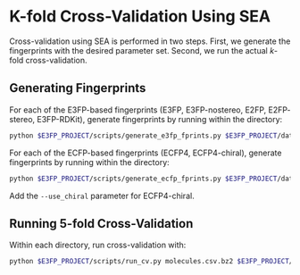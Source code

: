 # K-fold Cross-Validation Using SEA

Cross-validation using SEA is performed in two steps. First, we generate the
fingerprints with the desired parameter set. Second, we run the actual
*k*-fold cross-validation.

## Generating Fingerprints

For each of the E3FP-based fingerprints (E3FP, E3FP-nostereo, E2FP, E2FP-
stereo, E3FP-RDKit), generate fingerprints by running within the directory:

```bash
python $E3FP_PROJECT/scripts/generate_e3fp_fprints.py $E3FP_PROJECT/data/chembl20_proto_smiles.smi.bz2 params.cfg --sdf_dir $E3FP_PROJECT/conformer_generation/conformers_proto_rms0.5 -l fp_log.txt
```

For each of the ECFP-based fingerprints (ECFP4, ECFP4-chiral), generate
fingerprints by running within the directory:

```bash
python $E3FP_PROJECT/scripts/generate_ecfp_fprints.py $E3FP_PROJECT/data/chembl20_proto_smiles.smi.bz2 -l fp_log.txt
```

Add the `--use_chiral` parameter for ECFP4-chiral.

## Running 5-fold Cross-Validation

Within each directory, run cross-validation with:

```bash
python $E3FP_PROJECT/scripts/run_cv.py molecules.csv.bz2 $E3FP_PROJECT/data/chembl20_binding_targets.csv.bz2 --reduce_negatives -l cv_log.txt
```
